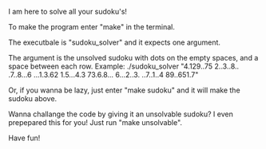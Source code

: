 I am here to solve all your sudoku's!

To make the program enter "make" in the terminal.

The executbale is "sudoku_solver" and it expects one argument.

The argument is the unsolved sudoku with dots on the empty spaces, 
and a space between each row.
Example:
	./sudoku_solver "4.129..75 2..3..8.. .7..8...6 ...1.3.62 1.5...4.3 73.6.8... 6...2..3. ..7..1..4 89..651.7"

Or, if you wanna be lazy, just enter "make sudoku" and it will make the sudoku above.

Wanna challange the code by giving it an unsolvable sudoku?
I even prepepared this for you! Just run "make unsolvable".

Have fun!